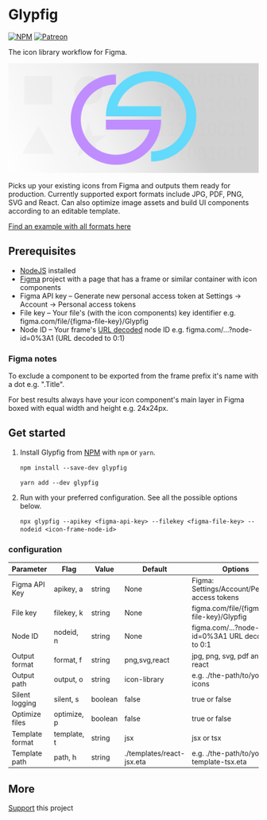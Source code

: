 # Glypfig

[![NPM](https://img.shields.io/npm/v/glypfig/latest?style=flat-square&logo=npm)](https://www.npmjs.com/package/glypfig)
[![Patreon](https://img.shields.io/badge/Patreon-donate-blue?style=flat-square&logo=patreon)](https://www.patreon.com/Glypfig)

The icon library workflow for Figma.

![Glypfig icon library creator](header.png)

Picks up your existing icons from Figma and outputs them ready for production. Currently supported export formats include JPG, PDF, PNG, SVG and React. Can also optimize image assets and build UI components according to an editable template.

[Find an example with all formats here](https://laitine.github.io/glypfig/)

## Prerequisites

* [NodeJS](https://nodejs.org/) installed
* [Figma](https://www.figma.com/) project with a page that has a frame or similar container with icon components
* Figma API key – Generate new personal access token at Settings -> Account -> Personal access tokens
* File key – Your file's (with the icon components) key identifier e.g. figma.com/file/{figma-file-key}/Glypfig
* Node ID – Your frame's [URL decoded](https://www.urldecoder.io/) node ID e.g. figma.com/...?node-id=0%3A1 (URL decoded to 0:1)

### Figma notes

To exclude a component to be exported from the frame prefix it's name with a dot e.g. ".Title".

For best results always have your icon component's main layer in Figma boxed with equal width and height e.g. 24x24px.

## Get started

1. Install Glypfig from [NPM](https://www.npmjs.com/package/glypfig) with `npm` or `yarn`.

    ```shell
    npm install --save-dev glypfig
    ```

    ```shell
    yarn add --dev glypfig
    ```

2. Run with your preferred configuration. See all the possible options below.

    ```shell
    npx glypfig --apikey <figma-api-key> --filekey <figma-file-key> --nodeid <icon-frame-node-id>
    ```

### configuration

| Parameter        |  Flag       | Value   | Default                   | Options                                           |
| ---------------- | ----------- | ------- | --------------------------|-------------------------------------------------- |
| Figma API Key    | apikey, a   | string  | None                      | Figma: Settings/Account/Personal access tokens    |
| File key         | filekey, k  | string  | None                      | figma.com/file/{figma-file-key}/Glypfig           |
| Node ID          | nodeid, n   | string  | None                      | figma.com/...?node-id=0%3A1 URL decoded to 0:1    |
| Output format    | format, f   | string  | png,svg,react             | jpg, png, svg, pdf and react                      |
| Output path      | output, o   | string  | icon-library              | e.g. ./the-path/to/your-icons                     |
| Silent logging   | silent, s   | boolean | false                     | true or false                                     |
| Optimize files   | optimize, p | boolean | false                     | true or false                                     |
| Template format  | template, t | string  | jsx                       | jsx or tsx                                        |
| Template path    | path, h     | string  | ./templates/react-jsx.eta | e.g. ./the-path/to/your-template-tsx.eta          |

## More

[Support](https://www.patreon.com/Glypfig) this project
